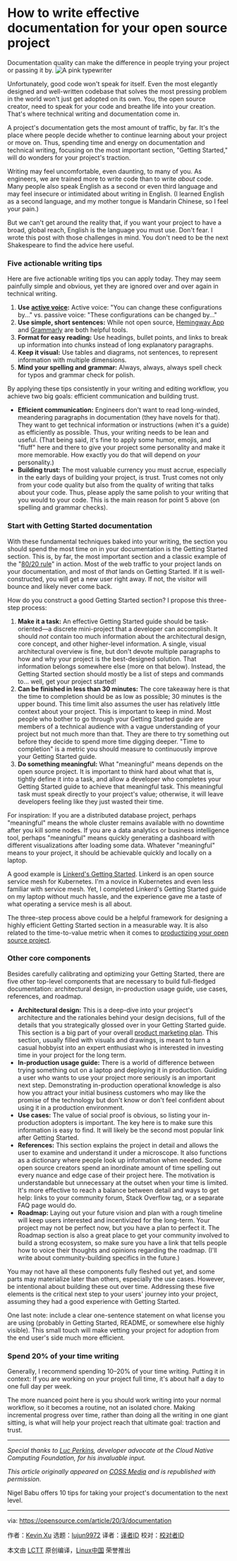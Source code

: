 [#]: collector: (lujun9972)
[#]: translator: ( )
[#]: reviewer: ( )
[#]: publisher: ( )
[#]: url: ( )
[#]: subject: (How to write effective documentation for your open source project)
[#]: via: (https://opensource.com/article/20/3/documentation)
[#]: author: (Kevin Xu https://opensource.com/users/kevin-xu)

How to write effective documentation for your open source project
======
Documentation quality can make the difference in people trying your
project or passing it by.
![A pink typewriter][1]

Unfortunately, good code won't speak for itself. Even the most elegantly designed and well-written codebase that solves the most pressing problem in the world won't just get adopted on its own. You, the open source creator, need to speak for your code and breathe life into your creation. That's where technical writing and documentation come in.

A project's documentation gets the most amount of traffic, by far. It's the place where people decide whether to continue learning about your project or move on. Thus, spending time and energy on documentation and technical writing, focusing on the most important section, "Getting Started," will do wonders for your project's traction.

Writing may feel uncomfortable, even daunting, to many of you. As engineers, we are trained more to write code than to write _about_ code. Many people also speak English as a second or even third language and may feel insecure or intimidated about writing in English. (I learned English as a second language, and my mother tongue is Mandarin Chinese, so I feel your pain.)

But we can't get around the reality that, if you want your project to have a broad, global reach, English is the language you must use. Don't fear. I wrote this post with those challenges in mind. You don't need to be the next Shakespeare to find the advice here useful.

### Five actionable writing tips

Here are five actionable writing tips you can apply today. They may seem painfully simple and obvious, yet they are ignored over and over again in technical writing.

  1. **Use** [**active voice**][2]**:** Active voice: "You can change these configurations by…" vs. passive voice: "These configurations can be changed by…"
  2. **Use simple, short sentences:** While not open source, [Hemingway App][3] and [Grammarly][4] are both helpful tools.
  3. **Format for easy reading:** Use headings, bullet points, and links to break up information into chunks instead of long explanatory paragraphs.
  4. **Keep it visual:** Use tables and diagrams, not sentences, to represent information with multiple dimensions.
  5. **Mind your spelling and grammar:** Always, always, always spell check for typos and grammar check for polish.



By applying these tips consistently in your writing and editing workflow, you achieve two big goals: efficient communication and building trust.

  * **Efficient communication:** Engineers don't want to read long-winded, meandering paragraphs in documentation (they have novels for that). They want to get technical information or instructions (when it's a guide) as efficiently as possible. Thus, your writing needs to be lean and useful. (That being said, it's fine to apply some humor, emojis, and "fluff" here and there to give your project some personality and make it more memorable. How exactly you do that will depend on _your_ personality.)
  * **Building trust:** The most valuable currency you must accrue, especially in the early days of building your project, is trust. Trust comes not only from your code quality but also from the quality of writing that talks about your code. Thus, please apply the same polish to your writing that you would to your code. This is the main reason for point 5 above (on spelling and grammar checks).



### Start with Getting Started documentation

With these fundamental techniques baked into your writing, the section you should spend the most time on in your documentation is the Getting Started section. This is, by far, the most important section and a classic example of the "[80/20 rule][5]" in action. Most of the web traffic to your project lands on your documentation, and most of _that_ lands on Getting Started. If it is well-constructed, you will get a new user right away. If not, the visitor will bounce and likely never come back.

How do you construct a good Getting Started section? I propose this three-step process:

  1. **Make it a task:** An effective Getting Started guide should be task-oriented—a discrete mini-project that a developer can accomplish. It should _not_ contain too much information about the architectural design, core concept, and other higher-level information. A single, visual architectural overview is fine, but don't devote multiple paragraphs to how and why your project is the best-designed solution. That information belongs somewhere else (more on that below). Instead, the Getting Started section should mostly be a list of steps and commands to… well, get your project started!
  2. **Can be finished in less than 30 minutes:** The core takeaway here is that the time to completion should be as low as possible; 30 minutes is the upper bound. This time limit also assumes the user has relatively little context about your project. This is important to keep in mind. Most people who bother to go through your Getting Started guide are members of a technical audience with a vague understanding of your project but not much more than that. They are there to try something out before they decide to spend more time digging deeper. "Time to completion" is a metric you should measure to continuously improve your Getting Started guide.
  3. **Do something meaningful:** What "meaningful" means depends on the open source project. It is important to think hard about what that is, tightly define it into a task, and allow a developer who completes your Getting Started guide to achieve that meaningful task. This meaningful task must speak directly to your project's value; otherwise, it will leave developers feeling like they just wasted their time.



For inspiration: If you are a distributed database project, perhaps "meaningful" means the whole cluster remains available with no downtime after you kill some nodes. If you are a data analytics or business intelligence tool, perhaps "meaningful" means quickly generating a dashboard with different visualizations after loading some data. Whatever "meaningful" means to your project, it should be achievable quickly and locally on a laptop.

A good example is [Linkerd's Getting Started][6]. Linkerd is an open source service mesh for Kubernetes. I'm a novice in Kubernetes and even less familiar with service mesh. Yet, I completed Linkerd's Getting Started guide on my laptop without much hassle, and the experience gave me a taste of what operating a service mesh is all about.

The three-step process above could be a helpful framework for designing a highly efficient Getting Started section in a measurable way. It is also related to the time-to-value metric when it comes to [productizing your open source project][7].

### Other core components

Besides carefully calibrating and optimizing your Getting Started, there are five other top-level components that are necessary to build full-fledged documentation: architectural design, in-production usage guide, use cases, references, and roadmap.

  * **Architectural design:** This is a deep-dive into your project's architecture and the rationales behind your design decisions, full of the details that you strategically glossed over in your Getting Started guide. This section is a big part of your overall [product marketing plan][8]. This section, usually filled with visuals and drawings, is meant to turn a casual hobbyist into an expert enthusiast who is interested in investing time in your project for the long term.
  * **In-production usage guide:** There is a world of difference between trying something out on a laptop and deploying it in production. Guiding a user who wants to use your project more seriously is an important next step. Demonstrating in-production operational knowledge is also how you attract your initial business customers who may like the promise of the technology but don't know or don't feel confident about using it in a production environment.
  * **Use cases:** The value of social proof is obvious, so listing your in-production adopters is important. The key here is to make sure this information is easy to find. It will likely be the second most popular link after Getting Started.
  * **References:** This section explains the project in detail and allows the user to examine and understand it under a microscope. It also functions as a dictionary where people look up information when needed. Some open source creators spend an inordinate amount of time spelling out every nuance and edge case of their project here. The motivation is understandable but unnecessary at the outset when your time is limited. It's more effective to reach a balance between detail and ways to get help: links to your community forum, Stack Overflow tag, or a separate FAQ page would do.
  * **Roadmap:** Laying out your future vision and plan with a rough timeline will keep users interested and incentivized for the long-term. Your project may not be perfect now, but you have a plan to perfect it. The Roadmap section is also a great place to get your community involved to build a strong ecosystem, so make sure you have a link that tells people how to voice their thoughts and opinions regarding the roadmap. (I'll write about community-building specifics in the future.)



You may not have all these components fully fleshed out yet, and some parts may materialize later than others, especially the use cases. However, be intentional about building these out over time. Addressing these five elements is the critical next step to your users' journey into your project, assuming they had a good experience with Getting Started.

One last note: include a clear one-sentence statement on what license you are using (probably in Getting Started, README, or somewhere else highly visible). This small touch will make vetting your project for adoption from the end user's side much more efficient.

### Spend 20% of your time writing

Generally, I recommend spending 10–20% of your time writing. Putting it in context: If you are working on your project full time, it's about half a day to one full day per week.

The more nuanced point here is you should work writing into your normal workflow, so it becomes a routine, not an isolated chore. Making incremental progress over time, rather than doing all the writing in one giant sitting, is what will help your project reach that ultimate goal: traction and trust.

* * *

_Special thanks to [Luc Perkins][9], developer advocate at the Cloud Native Computing Foundation, for his invaluable input._

_This article originally appeared on_ _[COSS Media][10]_ _and is republished with permission._

Nigel Babu offers 10 tips for taking your project's documentation to the next level.

--------------------------------------------------------------------------------

via: https://opensource.com/article/20/3/documentation

作者：[Kevin Xu][a]
选题：[lujun9972][b]
译者：[译者ID](https://github.com/译者ID)
校对：[校对者ID](https://github.com/校对者ID)

本文由 [LCTT](https://github.com/LCTT/TranslateProject) 原创编译，[Linux中国](https://linux.cn/) 荣誉推出

[a]: https://opensource.com/users/kevin-xu
[b]: https://github.com/lujun9972
[1]: https://opensource.com/sites/default/files/styles/image-full-size/public/lead-images/osdc-docdish-typewriter-pink.png?itok=OXJBtyYf (A pink typewriter)
[2]: https://www.grammar-monster.com/glossary/active_voice.htm
[3]: http://www.hemingwayapp.com/
[4]: https://www.grammarly.com/
[5]: https://en.wikipedia.org/wiki/Pareto_principle
[6]: https://linkerd.io/2/getting-started/
[7]: https://opensource.com/article/19/11/products-open-source-projects
[8]: https://opensource.com/article/20/2/product-marketing-open-source-project
[9]: https://twitter.com/lucperkins
[10]: https://coss.media/open-source-documentation-technical-writing-101/
